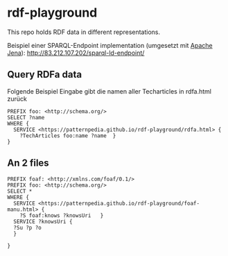 # rdf-playground
This repo holds RDF data in different representations. 

Beispiel einer SPARQL-Endpoint implementation (umgesetzt mit [Apache Jena](https://jena.apache.org/)): http://83.212.107.202/sparql-ld-endpoint/

## Query RDFa data
Folgende Beispiel Eingabe gibt die namen aller Techarticles in rdfa.html zurück

```
PREFIX foo: <http://schema.org/>
SELECT ?name
WHERE {
  SERVICE <https://patternpedia.github.io/rdf-playground/rdfa.html> {
    ?TechArticles foo:name ?name  }
}
```
## An 2 files
```
PREFIX foaf: <http://xmlns.com/foaf/0.1/>
PREFIX foo: <http://schema.org/>
SELECT *
WHERE {
  SERVICE <https://patternpedia.github.io/rdf-playground/foaf-manu.html> {
    ?S foaf:knows ?knowsUri   }
  SERVICE ?knowsUri {
  ?Su ?p ?o
  }

}
```
